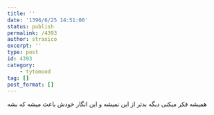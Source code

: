 ```yaml
---
title: ''
date: '1396/6/25 14:51:00'
status: publish
permalink: /4393
author: straxico
excerpt: ''
type: post
id: 4393
category:
    - tytomood
tag: []
post_format: []
---
```

همیشه فکر میکنی دیگه بدتر از این نمیشه و این انگار خودش باعث میشه که بشه